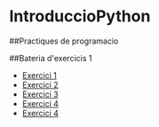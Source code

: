 # IntroduccioPython

##Practiques de programacio 

##Bateria d'exercicis 1

- [Exercici 1](bateria1.py)
- [Exercici 2](bateria2.py)
- [Exercici 3](bateria3.py)
- [Exercici 4](bateria4.py)
- [Exercici 4](bateria5.py)
